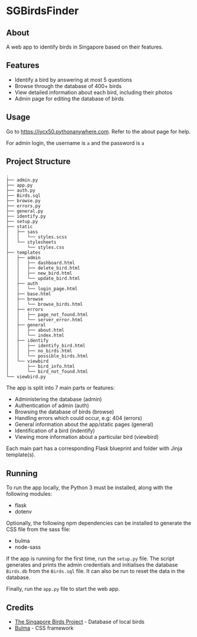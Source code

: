 # SGBirdsFinder

## About

A web app to identify birds in Singapore based on their features.

## Features

- Identify a bird by answering at most 5 questions
- Browse through the database of 400+ birds
- View detailed information about each bird, including their photos
- Admin page for editing the database of birds

## Usage

Go to https://jycx50.pythonanywhere.com. Refer to the about page for help.

For admin login, the username is `a` and the password is `a`

## Project Structure

```text
.
├── admin.py
├── app.py
├── auth.py
├── Birds.sql
├── browse.py
├── errors.py
├── general.py
├── identify.py
├── setup.py
├── static
│   ├── sass
│   │   └── styles.scss
│   └── stylesheets
│       └── styles.css
├── templates
│   ├── admin
│   │   ├── dashboard.html
│   │   ├── delete_bird.html
│   │   ├── new_bird.html
│   │   └── update_bird.html
│   ├── auth
│   │   └── login_page.html
│   ├── base.html
│   ├── browse
│   │   └── browse_birds.html
│   ├── errors
│   │   ├── page_not_found.html
│   │   └── server_error.html
│   ├── general
│   │   ├── about.html
│   │   └── index.html
│   ├── identify
│   │   ├── identify_bird.html
│   │   ├── no_birds.html
│   │   └── possible_birds.html
│   └── viewbird
│       ├── bird_info.html
│       └── bird_not_found.html
└── viewbird.py
```

The app is split into 7 main parts or features:

- Administering the database (admin)
- Authentication of admin (auth)
- Browsing the database of birds (browse)
- Handling errors which could occur, e.g: 404 (errors)
- General information about the app/static pages (general)
- Identification of a bird (indentify)
- Viewing more information about a particular bird (viewbird)

Each main part has a corresponding Flask blueprint and folder with Jinja template(s).

## Running

To run the app locally, the Python 3 must be installed, along with the following modules:

- flask
- dotenv

Optionally, the following npm dependencies can be installed to generate the CSS file from the sass file:

- bulma
- node-sass

If the app is running for the first time, run the `setup.py` file. The script generates and prints the admin credentials and initialises the database `Birds.db` from the `Birds.sql` file. It can also be run to reset the data in the database.

Finally, run the `app.py` file to start the web app.

## Credits

- [The Singapore Birds Project](https://singaporebirds.com/) - Database of local birds
- [Bulma](https://bulma.io/) - CSS framework
